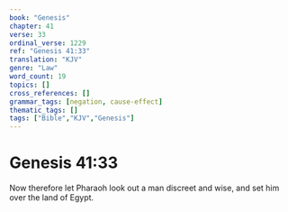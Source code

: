 ```yaml
---
book: "Genesis"
chapter: 41
verse: 33
ordinal_verse: 1229
ref: "Genesis 41:33"
translation: "KJV"
genre: "Law"
word_count: 19
topics: []
cross_references: []
grammar_tags: [negation, cause-effect]
thematic_tags: []
tags: ["Bible","KJV","Genesis"]
---
```


# Genesis 41:33

Now therefore let Pharaoh look out a man discreet and wise, and set him over the land of Egypt.
